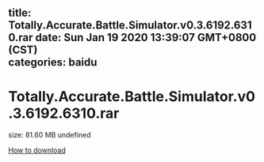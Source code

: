 
title: Totally.Accurate.Battle.Simulator.v0.3.6192.6310.rar
date: Sun Jan 19 2020 13:39:07 GMT+0800 (CST)    
categories: baidu
---

# Totally.Accurate.Battle.Simulator.v0.3.6192.6310.rar
size: 81.60 MB
 undefined
 

[How to download](https://bpcam.bemobtrk.com/go/2ceec3aa-1ca2-46d6-b9ff-aaa5c184517c?jno=1206)